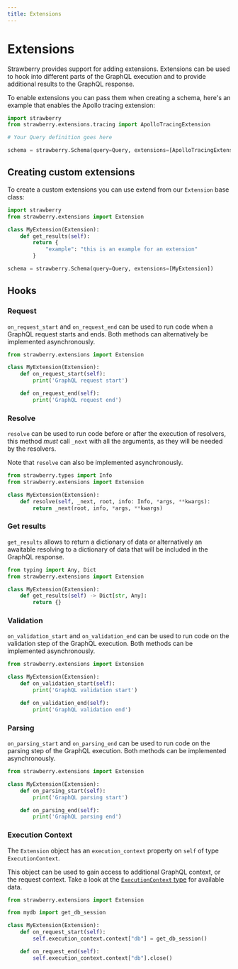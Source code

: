 ```yaml
---
title: Extensions
---
```


# Extensions

Strawberry provides support for adding extensions. Extensions can be used to
hook into different parts of the GraphQL execution and to provide additional
results to the GraphQL response.

To enable extensions you can pass them when creating a schema, here's an example
that enables the Apollo tracing extension:

```python
import strawberry
from strawberry.extensions.tracing import ApolloTracingExtension

# Your Query definition goes here

schema = strawberry.Schema(query=Query, extensions=[ApolloTracingExtension])
```

## Creating custom extensions

To create a custom extensions you can use extend from our `Extension` base
class:

```python
import strawberry
from strawberry.extensions import Extension

class MyExtension(Extension):
    def get_results(self):
        return {
            "example": "this is an example for an extension"
        }

schema = strawberry.Schema(query=Query, extensions=[MyExtension])
```

## Hooks

### Request

`on_request_start` and `on_request_end` can be used to run code when a GraphQL request
starts and ends. Both methods can alternatively be implemented asynchronously.

```python
from strawberry.extensions import Extension

class MyExtension(Extension):
    def on_request_start(self):
        print('GraphQL request start')

    def on_request_end(self):
        print('GraphQL request end')
```

### Resolve

`resolve` can be used to run code before or after the execution of resolvers, this
method _must_ call `_next` with all the arguments, as they will be needed by the
resolvers.

Note that `resolve` can also be implemented asynchronously.

```python
from strawberry.types import Info
from strawberry.extensions import Extension

class MyExtension(Extension):
    def resolve(self, _next, root, info: Info, *args, **kwargs):
        return _next(root, info, *args, **kwargs)
```

### Get results

`get_results` allows to return a dictionary of data or alternatively an awaitable
resolving to a dictionary of data that will be included in the GraphQL response.

```python
from typing import Any, Dict
from strawberry.extensions import Extension

class MyExtension(Extension):
    def get_results(self) -> Dict[str, Any]:
        return {}
```

### Validation

`on_validation_start` and `on_validation_end` can be used to run code on the validation
step of the GraphQL execution. Both methods can be implemented asynchronously.

```python
from strawberry.extensions import Extension

class MyExtension(Extension):
    def on_validation_start(self):
        print('GraphQL validation start')

    def on_validation_end(self):
        print('GraphQL validation end')
```

### Parsing

`on_parsing_start` and `on_parsing_end` can be used to run code on the parsing step of
the GraphQL execution. Both methods can be implemented asynchronously.

```python
from strawberry.extensions import Extension

class MyExtension(Extension):
    def on_parsing_start(self):
        print('GraphQL parsing start')

    def on_parsing_end(self):
        print('GraphQL parsing end')
```

### Execution Context

The `Extension` object has an `execution_context` property on `self` of type
`ExecutionContext`.

This object can be used to gain access to additional GraphQL context, or the request
context. Take a look at the [`ExecutionContext` type](https://github.com/strawberry-graphql/strawberry/blob/main/strawberry/types/execution.py)
for available data.

```python
from strawberry.extensions import Extension

from mydb import get_db_session

class MyExtension(Extension):
    def on_request_start(self):
        self.execution_context.context["db"] = get_db_session()

    def on_request_end(self):
        self.execution_context.context["db"].close()
```
